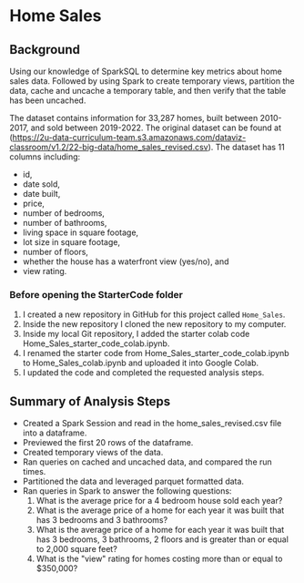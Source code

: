 # Home Sales 

## Background

Using our knowledge of SparkSQL to determine key metrics about home sales data.  Followed by using Spark to create temporary views, partition the data, cache and uncache a temporary table, and then verify that the table has been uncached.

The dataset contains information for 33,287 homes, built between 2010-2017, and sold between 2019-2022.  The original dataset can be found at (https://2u-data-curriculum-team.s3.amazonaws.com/dataviz-classroom/v1.2/22-big-data/home_sales_revised.csv).
The dataset has 11 columns including: 
- id, 
- date sold, 
- date built, 
- price, 
- number of bedrooms, 
- number of bathrooms, 
- living space in square footage, 
- lot size in square footage, 
- number of floors,
- whether the house has a waterfront view (yes/no), and
- view rating.

### Before opening the StarterCode folder

1. I created a new repository in GitHub for this project called `Home_Sales`. 
2. Inside the new repository I cloned the new repository to my computer.
3. Inside my local Git repository, I added the starter colab code Home_Sales_starter_code_colab.ipynb.
4. I renamed the starter code from Home_Sales_starter_code_colab.ipynb to Home_Sales_colab.ipynb and uploaded it into Google Colab.
5. I updated the code and completed the requested analysis steps.

## Summary of Analysis Steps

 - Created a Spark Session and read in the home_sales_revised.csv file into a dataframe.
 - Previewed the first 20 rows of the dataframe.
 - Created temporary views of the data.
 - Ran queries on cached and uncached data, and compared the run times.
 - Partitioned the data and leveraged parquet formatted data.
 - Ran queries in Spark to answer the following questions:
     1) What is the average price for a 4 bedroom house sold each year?
     2) What is the average price of a home for each year it was built that has 3 bedrooms and 3 bathrooms?
     3) What is the average price of a home for each year it was built that has 3 bedrooms, 3 bathrooms, 2 floors and is greater than or equal to 2,000 square feet?
     4) What is the "view" rating for homes costing more than or equal to $350,000?
